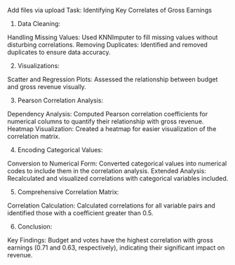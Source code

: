 Add files via upload
Task: Identifying Key Correlates of Gross Earnings
1. Data Cleaning:

Handling Missing Values: Used KNNImputer to fill missing values without disturbing correlations.
Removing Duplicates: Identified and removed duplicates to ensure data accuracy.

2. Visualizations:

Scatter and Regression Plots: Assessed the relationship between budget and gross revenue visually.

3. Pearson Correlation Analysis:

Dependency Analysis: Computed Pearson correlation coefficients for numerical columns to quantify their relationship with gross revenue.
Heatmap Visualization: Created a heatmap for easier visualization of the correlation matrix.

4. Encoding Categorical Values:

Conversion to Numerical Form: Converted categorical values into numerical codes to include them in the correlation analysis.
Extended Analysis: Recalculated and visualized correlations with categorical variables included.

5. Comprehensive Correlation Matrix:

Correlation Calculation: Calculated correlations for all variable pairs and identified those with a coefficient greater than 0.5.

6. Conclusion:

Key Findings: Budget and votes have the highest correlation with gross earnings (0.71 and 0.63, respectively), indicating their significant impact on revenue.
